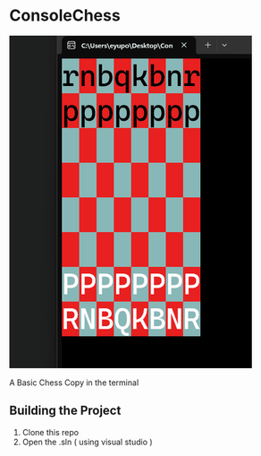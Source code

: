 # ConsoleChess

![vid](./res/Animation.gif)

A Basic Chess Copy in the terminal

## Building the Project

1. Clone this repo
2. Open the .sln ( using visual studio )